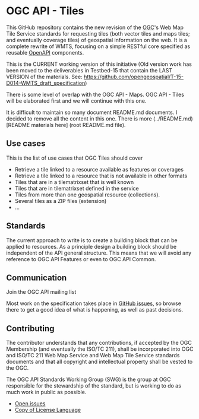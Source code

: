 # OGC API - Tiles

This GitHub repository contains the new revision of the [OGC](http://opengeospatial.org)'s Web Map Tile Service standards for requesting tiles (both vector tiles and maps tiles; and eventually coverage tiles) of geospatial information on the web. It is a complete rewrite of WMTS, focusing on a simple RESTful core specified as reusable [OpenAPI](http://openapis.org) components.

This is the CURRENT working version of this initiative (Old version work has been moved to the deliverables in Testbed-15 that contain the LAST VERSION of the materials. See: https://github.com/opengeospatial/T-15-D014-WMTS_draft_specification)

There is some level of overlap with the OGC API - Maps. OGC API - Tiles will be elaborated first and we will continue with this one.

It is difficult to maintain so many document README.md documents. I decided to remove all the content in this one. There is more (../README.md)[README materials here] (root README.md file).

## Use cases
This is the list of use cases that OGC Tiles should cover
* Retrieve a tile linked to a resource available as features or coverages
* Retrieve a tile linked to a resource that is not available in other formats
* Tiles that are in a tilematrixset that is well known
* Tiles that are in tilematrixset defined in the service
* Tiles from more than one geospatial resource (collections).
* Several tiles as a ZIP files (extension)
* ...

## Standards
The current approach to write is to create a building block that can be applied to resources. As a principle design a building block should be independent of the API general structure. This means that we will avoid any reference to OGC API Features or even to OGC API Common.

## Communication

Join the OGC API mailing list

Most work on the specification takes place in [GitHub issues](https://github.com/opengeospatial/OGC-API-Tiles/issues),
so browse there to get a good idea of what is happening, as well as past decisions.

## Contributing

The contributor understands that any contributions, if accepted by the OGC Membership (and eventually the ISO/TC 211), shall be incorporated into OGC and ISO/TC 211 Web Map Service and Web Map Tile Service standards documents and that all copyright and intellectual property shall be vested to the OGC.

The OGC API Standards Working Group (SWG) is the group at OGC responsible for the stewardship of the standard, but is working to do as much work in public as possible.

* [Open issues](https://github.com/opengeospatial/OGC-API-Map-Tiles/issues)
* [Copy of License Language](https://raw.githubusercontent.com/opengeospatial/OGC-API-Map-Tiles/master/LICENSE)
